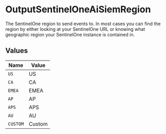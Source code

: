 # OutputSentinelOneAiSiemRegion

The SentinelOne region to send events to. In most cases you can find the region by either looking at your SentinelOne URL or knowing what geographic region your SentinelOne instance is contained in.


## Values

| Name     | Value    |
| -------- | -------- |
| `US`     | US       |
| `CA`     | CA       |
| `EMEA`   | EMEA     |
| `AP`     | AP       |
| `APS`    | APS      |
| `AU`     | AU       |
| `CUSTOM` | Custom   |